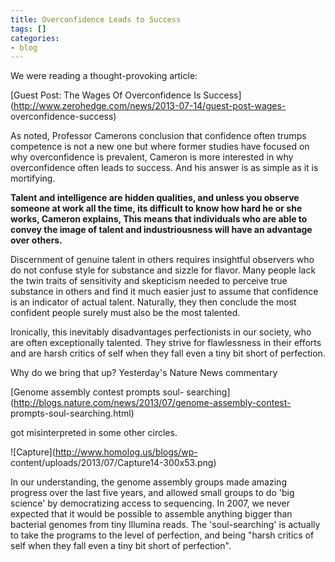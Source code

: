 ```yaml
---
title: Overconfidence Leads to Success
tags: []
categories:
- blog
---
```

We were reading a thought-provoking article:
<!--more-->

[Guest Post: The Wages Of Overconfidence Is
Success](http://www.zerohedge.com/news/2013-07-14/guest-post-wages-
overconfidence-success)

>

As noted, Professor Camerons conclusion that confidence often trumps
competence is not a new one but where former studies have focused on why
overconfidence is prevalent, Cameron is more interested in why overconfidence
often leads to success. And his answer is as simple as it is mortifying.

**Talent and intelligence are hidden qualities, and unless you observe someone at work all the time, its difficult to know how hard he or she works, Cameron explains, This means that individuals who are able to convey the image of talent and industriousness will have an advantage over others.**

Discernment of genuine talent in others requires insightful observers who do
not confuse style for substance and sizzle for flavor. Many people lack the
twin traits of sensitivity and skepticism needed to perceive true substance in
others and find it much easier just to assume that confidence is an indicator
of actual talent. Naturally, they then conclude the most confident people
surely must also be the most talented.

Ironically, this inevitably disadvantages perfectionists in our society, who
are often exceptionally talented. They strive for flawlessness in their
efforts and are harsh critics of self when they fall even a tiny bit short of
perfection.

Why do we bring that up? Yesterday's Nature News commentary

[Genome assembly contest prompts soul-
searching](http://blogs.nature.com/news/2013/07/genome-assembly-contest-
prompts-soul-searching.html)

got misinterpreted in some other circles.

![Capture](http://www.homolog.us/blogs/wp-
content/uploads/2013/07/Capture14-300x53.png)

In our understanding, the genome assembly groups made amazing progress over
the last five years, and allowed small groups to do 'big science' by
democratizing access to sequencing. In 2007, we never expected that it would
be possible to assemble anything bigger than bacterial genomes from tiny
Illumina reads. The 'soul-searching' is actually to take the programs to the
level of perfection, and being "harsh critics of self when they fall even a
tiny bit short of perfection".

